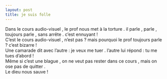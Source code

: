 ```yaml
---
layout: post
title: je suis folle
---
```


<p>Dans le cours audio-visuel , le prof nous met à la torture . il parle , parle , toujours parle , sans arrête . c’est ennuyant !<br />C’est le cours audio-visuel , n’est pas ? mais pourquoi le prof toujours parle ? c’est bizarre !<br />Une camarade dit avec l’autre : je veux me tuer . l’autre lui répond : tu me tues d’abord !<br />Même si c’est une blague , on ne veut pas rester dans ce cours , mais on ose pas de quitter .<br />Le dieu nous sauve !</p>
